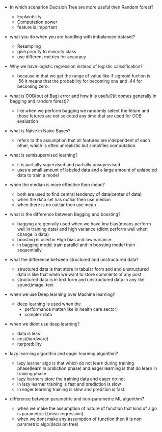 * In which scenarion Decision Tree are more useful then Random forest?
    - Explainbility
    - Computation power
    - feature is important

* what you do when you are handling with imbalanced dataset?
    - Resampling
    - give priority to minority class
    - use different metrics for accuracy

*  Why we have logistic regression instead of logistic calssification?
    - because in that we get the range of value like if sigmoid fuction is .56 it means that the probability for becoming one and .44 for becoming zero.

*  what is OOB(out of Bag) error and how it is useful?(it comes generally in bagging and random forest)?
    - like when we perform bagging we randomly select the feture and those fetures are not selected any time that are used for OOB evaluation

* what is Naive in Naive Bayes?
    -  refers to the assumption that all features are independent of each other, which is often unrealistic but simplifies computation.

* what is semisupervised learning?
    - it is partially supervised and partially unsupervised
    -  uses a small amount of labeled data and a large amount of unlabeled data to train a model

* when the median is more effective then mean?
    - both are used to find central tendency of data(center of data)
    - when the data set has outliar then use median
    - when there is no outliar then use mean
      
* what is the difference between Bagging and boosting?
    - bagging are genrally used when we have low bias(means perform well in training data) and high variance (didnt perform well when change in data)
    - boosting is used in High bias and low variance.
    - in bagging model train parallel and in boosting model train sequentially

* what the difference between structured and unstructured data?
    - structured data is that store in tabular form and and unstructured data is like that when we want to store comments of any post 
    - structured data is in text form and unstructured data in any like sound,image, text

* when we use Deep learning over Machine learning?
    - deep learning is used when the 
        - performance matter(like in health care sector)
        - complex data

* when we didnt use deep learning?
    - data is less
    - cost(hardware)
    - iterpretbility

* lazy learning algorithm and eager learning algorithm?
    -  lazy learner algo is that which do not learn during training phase(learn in pridiction phase) and eager learning is that do learn in training phase
    - lazy learners store the training data and eager do not
    - in lazy learner training is fast and prediction is slow
    - in eager learning training is slow and predition is fast.

* difference between parametric and non-parametric  ML algorithm?
    -  when we make the assumption of nature of function that kind of algo is parametric.(Linear regression).
    - when we dont make any assumption of function then it is non parametric algo(decision tree)
    




